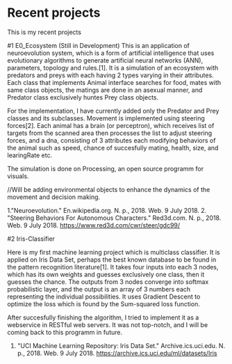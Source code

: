 # Recent projects
This is my recent projects

#1 E0_Ecosystem
(Still in Development)
This is an application of neuroevolution system, which is a form of artificial intelligence that uses evolutionary algorithms to generate artificial neural networks (ANN), parameters, topology and rules.[1]. It is a simulation of an ecosystem with predators and preys with each having 2 types varying in their attributes. Each class that implements Animal interface searches for food, mates with same class objects, the matings are done in an asexual manner, and Predator class exclusively huntes Prey class objects. 

  For the implementation, I have currently added only the Predator and Prey classes and its subclasses. Movement is implemented using steering forces[2]. Each animal has a brain (or perceptron), which receives list of targets from the scanned area then processes the list to adjust steering forces, and a dna, consisting of 3 attributes each modifying behaviors of the animal such as speed, chance of succesfully mating, health, size, and learingRate etc. 
  
  The simulation is done on Processing, an open source programm for visuals.
  
//Will be adding environmental objects to enhance the dynamics of the movement and decision making.


1."Neuroevolution." En.wikipedia.org. N. p., 2018. Web. 9 July 2018.
2. "Steering Behaviors For Autonomous Characters." Red3d.com. N. p., 2018. Web. 9 July 2018. https://www.red3d.com/cwr/steer/gdc99/

#2 Iris-Classifier

Here is my first machine learning project which is multiclass classifier. It is applied on Iris Data Set, perhaps the best known database to be found in the pattern recognition literature[1]. It takes four inputs into each 3 nodes, which has its own weights and guesses exclusively one class, then it guesses the chance. The outputs from 3 nodes converge into softmax probabilistic layer, and the output is an array of 3 numbers each representing the individual possibilities. It uses Gradient Descent to optimize the loss which is found by the Sum-squared loss function. 

  After succesfully finishing the algorithm, I tried to implement it as a webservice in RESTful web servers. It was not top-notch, and I will be coming back to this programm in future.

1. "UCI Machine Learning Repository: Iris Data Set." Archive.ics.uci.edu. N. p., 2018. Web. 9 July 2018. https://archive.ics.uci.edu/ml/datasets/Iris

